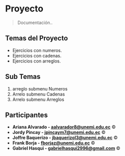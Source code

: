 # Proyecto
> Documentación..

## Temas del Proyecto

- Ejercicios con numeros.
- Ejercicios con cadenas.
- Ejercicios con arreglos.

## Sub Temas

1. arreglo submenu Numeros
2. Arrelo submenu Cadenas
3. Arrelo submenu Arreglos




## Participantes
- **Ariana Alvarado - aalvarador8@unemi.edu.ec** ©
- **Jordy Pincay - jpincaym7@unemi.edu.ec** ©
- **Joffre Baquerizo - jbaquerizol3@unemi.edu.ec** ©
- **Frank Borja - fborjaz@unemi.edu.ec** ©
- **Gabriel Hasqui - gabrielhasqui2996@gmail.com** ©


